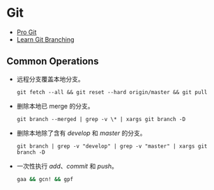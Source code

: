 # Git

- [Pro Git](https://git-scm.com/book/zh/v2)
- [Learn Git Branching](https://learngitbranching.js.org/?locale=zh_CN)

## Common Operations

- 远程分支覆盖本地分支。

    ```shell
    git fetch --all && git reset --hard origin/master && git pull
    ```

- 删除本地已 merge 的分支。

    ```shell
    git branch --merged | grep -v \* | xargs git branch -D
    ```

- 删除本地除了含有 *develop* 和 *master* 的分支。

    ```shell
    git branch | grep -v "develop" | grep -v "master" | xargs git branch -D
    ```

- 一次性执行 *add*、*commit* 和 *push*。

    ```zsh
    gaa && gcn! && gpf
    ```
